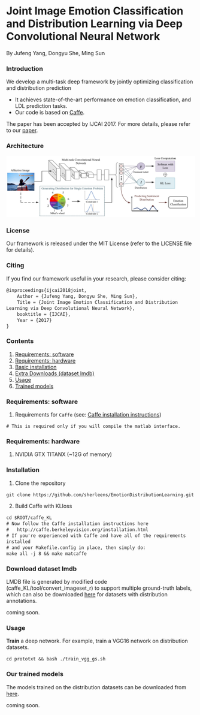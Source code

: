 # Joint Image Emotion Classification and Distribution Learning via Deep Convolutional Neural Network

By Jufeng Yang, Dongyu She, Ming Sun

### Introduction

We develop a multi-task deep framework by jointly optimizing classification and distribution prediction


- It achieves state-of-the-art performance on emotion classification, and LDL prediction tasks.
- Our code is based on [Caffe](http://caffe.berkeleyvision.org/).

The paper has been accepted by IJCAI 2017. For more details, please refer to our [paper](https://www.ijcai.org/proceedings/2017/0456.pdf).

### Architecture

<p align="left">
<img src="pipeline.jpg" alt="framework" width="900px">
</p>

### License

Our framework is released under the MIT License (refer to the LICENSE file for details).

### Citing

If you find our framework useful in your research, please consider citing:

    @inproceedings{ijcai2018joint,
    	Author = {Jufeng Yang, Dongyu She, Ming Sun},
    	Title = {Joint Image Emotion Classification and Distribution Learning via Deep Convolutional Neural Network},
    	booktitle = {IJCAI},
    	Year = {2017}
    }
    
### Contents

1. [Requirements: software](#requirements-software)
2. [Requirements: hardware](#requirements-hardware)
3. [Basic installation](#installation)
4. [Extra Downloads (dataset lmdb)](#download-dataset-lmdb)
5. [Usage](#usage)
6. [Trained models](#our-trained-models)

### Requirements: software

1. Requirements for `Caffe` (see: [Caffe installation instructions](http://caffe.berkeleyvision.org/installation.html))

  ```make
  # This is required only if you will compile the matlab interface.
  ```
  
### Requirements: hardware

1. NVIDIA GTX TITANX (~12G of memory)

### Installation

1. Clone the repository
  ```Shell
  git clone https://github.com/sherleens/EmotionDistributionLearning.git
  ```
  
2. Build Caffe with KLloss
  ```Shell
  cd $ROOT/caffe_KL
  # Now follow the Caffe installation instructions here
  #   http://caffe.berkeleyvision.org/installation.html
  # If you're experienced with Caffe and have all of the requirements installed
  # and your Makefile.config in place, then simply do:
  make all -j 8 && make matcaffe
  ```

### Download dataset lmdb

LMDB file is generated by modified code (caffe_KL/tool/convert_imageset_r) to support multiple ground-truth labels, which can also be downloaded [here]() for datasets with distribution annotations.

coming soon.

### Usage

**Train** a deep network. For example, train a VGG16 network on distribution datasets.

```Shell
cd prototxt && bash ./train_vgg_gs.sh
```

### Our trained models

The models trained on the distribution datasets can be downloaded from [here]().

coming soon.
